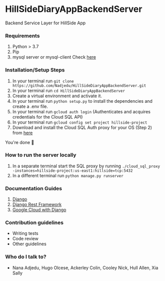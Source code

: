 # HillSideDiaryAppBackendServer
Backend Service Layer for HillSide App

### Requirements
1. Python > 3.7 
2. Pip
3. mysql server or mysql-client Check [here](https://pypi.org/project/mysqlclient/)

### Installation/Setup Steps 

1. In your terminal run `git clone https://github.com/Nadjedu/HillSideDiaryAppBackendServer.git`
2. In your terminal run `cd HillSideDiaryAppBackendServer`
3. Create a virtual environment and activate it.
4. In your terminal run `python setup.py` to install the dependencies and create a .env file.
5. In your terminal run `gcloud auth login` (Authenticates and acquires credentials for the Cloud SQL API)
6. In your terminal run `gcloud config set project hillside-project`
7. Download and install the Cloud SQL Auth proxy for your OS (Step 2) from [here](https://cloud.google.com/python/django/appengine#connect_sql_locally)

You're done :tada:

### How to run the server locally
1. In a separate terminal start the SQL proxy by running `./cloud_sql_proxy -instances=hillside-project:us-east1:hillside=tcp:5432`
2. In a different terminal run `python manage.py runserver`

### Documentation Guides
1. [Django](https://www.djangoproject.com/)
2. [Django Rest Framework](https://www.django-rest-framework.org/)
3. [Google Cloud with Django](https://cloud.google.com/python/django/appengine)

### Contribution guidelines ###
* Writing tests
* Code review
* Other guidelines

### Who do I talk to? ###

* Nana Adjedu, Hugo Olcese, Ackerley Colin, Cooley Nick, Hull Allen, Xia Sally
 
